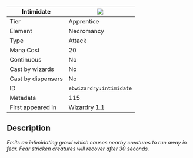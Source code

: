 | Intimidate |![](https://github.com/Electroblob77/Wizardry/blob/1.12.2/src/main/resources/assets/ebwizardry/textures/spells/ebwizardry:intimidate.png)|
|---|---|
| Tier | Apprentice |
| Element | Necromancy |
| Type | Attack |
| Mana Cost | 20 |
| Continuous | No |
| Cast by wizards | No |
| Cast by dispensers | No |
| ID | `ebwizardry:intimidate` |
| Metadata | 115 |
| First appeared in | Wizardry 1.1 |
## Description
_Emits an intimidating growl which causes nearby creatures to run away in fear. Fear stricken creatures will recover after 30 seconds._